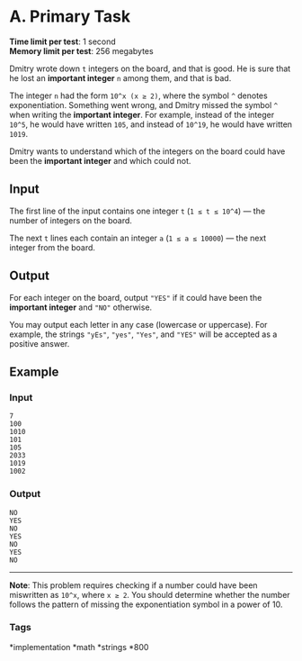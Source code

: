 # A. Primary Task

**Time limit per test**: 1 second  
**Memory limit per test**: 256 megabytes

Dmitry wrote down `t` integers on the board, and that is good. He is sure that he lost an **important integer** `n` among them, and that is bad.

The integer `n` had the form `10^x (x ≥ 2)`, where the symbol `^` denotes exponentiation. Something went wrong, and Dmitry missed the symbol `^` when writing the **important integer**. For example, instead of the integer `10^5`, he would have written `105`, and instead of `10^19`, he would have written `1019`.

Dmitry wants to understand which of the integers on the board could have been the **important integer** and which could not.

## Input

The first line of the input contains one integer `t` (`1 ≤ t ≤ 10^4`) — the number of integers on the board.

The next `t` lines each contain an integer `a` (`1 ≤ a ≤ 10000`) — the next integer from the board.

## Output

For each integer on the board, output `"YES"` if it could have been the **important integer** and `"NO"` otherwise.

You may output each letter in any case (lowercase or uppercase). For example, the strings `"yEs"`, `"yes"`, `"Yes"`, and `"YES"` will be accepted as a positive answer.

## Example

### Input
```
7
100
1010
101
105
2033
1019
1002
```

### Output

```
NO
YES
NO
YES
NO
YES
NO
```


---

**Note**: This problem requires checking if a number could have been miswritten as `10^x`, where `x ≥ 2`. You should determine whether the number follows the pattern of missing the exponentiation symbol in a power of 10.


### Tags
  *implementation
  *math
  *strings
  *800
